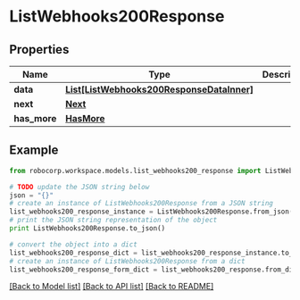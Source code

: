 # ListWebhooks200Response


## Properties
Name | Type | Description | Notes
------------ | ------------- | ------------- | -------------
**data** | [**List[ListWebhooks200ResponseDataInner]**](ListWebhooks200ResponseDataInner.md) |  | 
**next** | [**Next**](Next.md) |  | 
**has_more** | [**HasMore**](HasMore.md) |  | 

## Example

```python
from robocorp.workspace.models.list_webhooks200_response import ListWebhooks200Response

# TODO update the JSON string below
json = "{}"
# create an instance of ListWebhooks200Response from a JSON string
list_webhooks200_response_instance = ListWebhooks200Response.from_json(json)
# print the JSON string representation of the object
print ListWebhooks200Response.to_json()

# convert the object into a dict
list_webhooks200_response_dict = list_webhooks200_response_instance.to_dict()
# create an instance of ListWebhooks200Response from a dict
list_webhooks200_response_form_dict = list_webhooks200_response.from_dict(list_webhooks200_response_dict)
```
[[Back to Model list]](../README.md#documentation-for-models) [[Back to API list]](../README.md#documentation-for-api-endpoints) [[Back to README]](../README.md)



